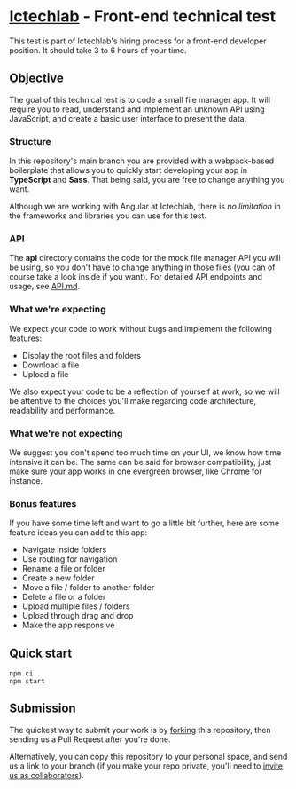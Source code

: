 # [Ictechlab]() - Front-end technical test

This test is part of Ictechlab's hiring process for a front-end developer position. It should take 3 to 6 hours of your time.

## Objective

The goal of this technical test is to code a small file manager app. It will require you to read, understand and implement an unknown API using JavaScript, and create a basic user interface to present the data.

### Structure

In this repository's main branch you are provided with a webpack-based boilerplate that allows you to quickly start developing your app in **TypeScript** and **Sass**. That being said, you are free to change anything you want.

Although we are working with Angular at Ictechlab, there is _no limitation_ in the frameworks and libraries you can use for this test.

### API

The **api** directory contains the code for the mock file manager API you will be using, so you don't have to change anything in those files (you can of course take a look inside if you want). For detailed API endpoints and usage, see [API.md](./API.md).

### What we're expecting

We expect your code to work without bugs and implement the following features:

- Display the root files and folders
- Download a file
- Upload a file

We also expect your code to be a reflection of yourself at work, so we will be attentive to the choices you'll make regarding code architecture, readability and performance.

### What we're not expecting

We suggest you don't spend too much time on your UI, we know how time intensive it can be. The same can be said for browser compatibility, just make sure your app works in one evergreen browser, like Chrome for instance.

### Bonus features

If you have some time left and want to go a little bit further, here are some feature ideas you can add to this app:

- Navigate inside folders
- Use routing for navigation
- Rename a file or folder
- Create a new folder
- Move a file / folder to another folder
- Delete a file or a folder
- Upload multiple files / folders
- Upload through drag and drop
- Make the app responsive

## Quick start

```
npm ci
npm start
```

## Submission

The quickest way to submit your work is by [forking](https://github.com/ictechlab/front-technical-test/fork) this repository, then sending us a Pull Request after you're done.

Alternatively, you can copy this repository to your personal space, and send us a link to your branch (if you make your repo private, you'll need to [invite us as collaborators](https://help.github.com/en/articles/inviting-collaborators-to-a-personal-repository)).
